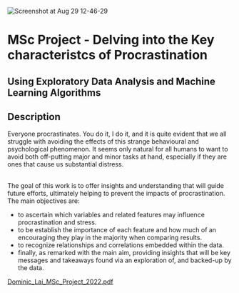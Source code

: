 
![Screenshot at Aug 29 12-46-29](https://github.com/user-attachments/assets/dffd57cb-3b31-4ecb-bd08-be75200e0e61)

<h1> MSc Project - Delving into the Key characteristcs of Procrastination </h1>
<h2> Using Exploratory Data Analysis and Machine Learning Algorithms </h2>

<h2> Description </h2>
Everyone procrastinates. You do it, I do it, and it is quite evident that we all struggle with avoiding the effects of this strange behavioural and psychological phenomenon. It seems only natural for all humans to want to avoid both off-putting major and minor tasks at hand, especially if they are ones that cause us substantial distress.

<br/>
<br/>

The goal of this work is to offer insights and understanding that will guide future efforts, ultimately helping to prevent the impacts of procrastination.
The main objectives are:
- to ascertain which variables and related features may influence procrastination and stress.
- to be establish the importance of each feature and how much of an encouraging they play in the
majority when comparing results.
- to recognize relationships and correlations embedded within the data.
- finally, as remarked with the main aim, providing insights that will be key messages and takeaways
found via an exploration of, and backed-up by the data.

[Dominic_Lai_MSc_Project_2022.pdf](https://github.com/user-attachments/files/16798534/Dominic_Lai_MSc_Project_2022.pdf)

<br />
<br />
